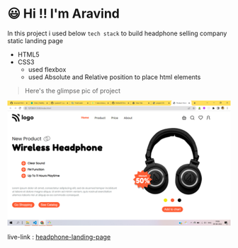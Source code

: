 # :smiley: Hi !! I'm Aravind

In this project i used below `tech stack` to build headphone selling company static landing page

- HTML5
- CSS3
  - used flexbox
  - used Absolute and Relative position to place html elements

> Here's the glimpse pic of project

![project-07](./images/project-07.png)

live-link : [headphone-landing-page]()
